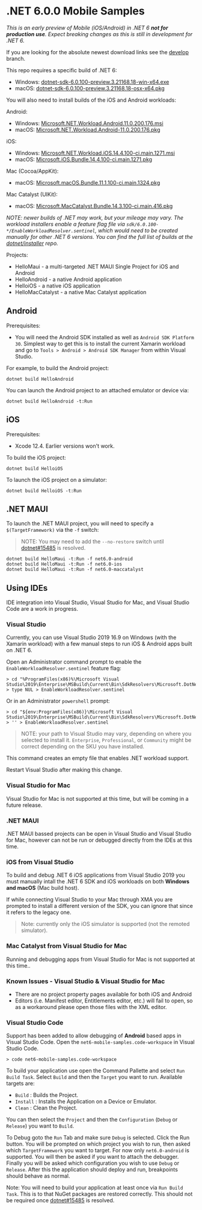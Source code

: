 # .NET 6.0.0 Mobile Samples

_This is an *early* preview of Mobile (iOS/Android) in .NET 6 **not for production use**. Expect breaking changes as this is still in development for .NET 6._

If you are looking for the absolute newest download links see the
[develop](https://github.com/dotnet/net6-mobile-samples/tree/develop)
branch.

This repo requires a specific build of .NET 6:

* Windows: [dotnet-sdk-6.0.100-preview.3.21168.18-win-x64.exe](https://dotnetcli.azureedge.net/dotnet/Sdk/6.0.100-preview.3.21168.18/dotnet-sdk-6.0.100-preview.3.21168.18-win-x64.exe)
* macOS: [dotnet-sdk-6.0.100-preview.3.21168.18-osx-x64.pkg](https://dotnetcli.azureedge.net/dotnet/Sdk/6.0.100-preview.3.21168.18/dotnet-sdk-6.0.100-preview.3.21168.18-osx-x64.pkg)

You will also need to install builds of the iOS and Android workloads:

Android:

* Windows: [Microsoft.NET.Workload.Android.11.0.200.176.msi](https://dl.internalx.com/vsts-devdiv/Xamarin.Android/public/net6/4591050/main/4e37293cab6eb3d96cdcac82a249675e3828fa88/Microsoft.NET.Workload.Android.11.0.200.176.msi)
* macOS: [Microsoft.NET.Workload.Android-11.0.200.176.pkg](https://dl.internalx.com/vsts-devdiv/Xamarin.Android/public/net6/4591050/main/4e37293cab6eb3d96cdcac82a249675e3828fa88/Microsoft.NET.Workload.Android-11.0.200-ci.4e37293cab6eb3d96cdcac82a249675e3828fa88.176.pkg)

iOS:

* Windows: [Microsoft.NET.Workload.iOS.14.4.100-ci.main.1271.msi](https://bosstoragemirror.azureedge.net/wrench/main/c8b6bc6c85a0067387ee298ef5e7d55992be5f0a/4590608/package/Microsoft.NET.Workload.iOS.14.4.100-ci.main.1271.msi)
* macOS: [Microsoft.iOS.Bundle.14.4.100-ci.main.1271.pkg](https://bosstoragemirror.azureedge.net/wrench/main/c8b6bc6c85a0067387ee298ef5e7d55992be5f0a/4590608/package/notarized/Microsoft.iOS.Bundle.14.4.100-ci.main.1271.pkg)

Mac (Cocoa/AppKit):

* macOS: [Microsoft.macOS.Bundle.11.1.100-ci.main.1324.pkg](https://bosstoragemirror.azureedge.net/wrench/main/c8b6bc6c85a0067387ee298ef5e7d55992be5f0a/4590608/package/notarized/Microsoft.macOS.Bundle.11.1.100-ci.main.1324.pkg)

Mac Catalyst (UIKit):

* macOS: [Microsoft.MacCatalyst.Bundle.14.3.100-ci.main.416.pkg](https://bosstoragemirror.azureedge.net/wrench/main/c8b6bc6c85a0067387ee298ef5e7d55992be5f0a/4590608/package/notarized/Microsoft.MacCatalyst.Bundle.14.3.100-ci.main.416.pkg)

_NOTE: newer builds of .NET *may* work, but your mileage may vary.
The workload installers enable a feature flag file via
`sdk/6.0.100-*/EnableWorkloadResolver.sentinel`, which would
need to be created manually for other .NET 6 versions. You can find
the full list of builds at the [dotnet/installer][dotnet/installer]
repo._

Projects:

* HelloMaui - a multi-targeted .NET MAUI Single Project for iOS and Android
* HelloAndroid - a native Android application
* HelloiOS - a native iOS application
* HelloMacCatalyst - a native Mac Catalyst application

[dotnet/installer]: https://github.com/dotnet/installer#installers-and-binaries
[net6preview1]: https://github.com/dotnet/net6-mobile-samples/releases/tag/6.0.1xx-preview1

## Android

Prerequisites:

* You will need the Android SDK installed as well as `Android SDK Platform 30`. Simplest way to get this is to install the current Xamarin workload and go to `Tools > Android > Android SDK Manager` from within Visual Studio.

For example, to build the Android project:

    dotnet build HelloAndroid

You can launch the Android project to an attached emulator or device via:

    dotnet build HelloAndroid -t:Run

## iOS

Prerequisites:

* Xcode 12.4. Earlier versions won't work.

To build the iOS project:

    dotnet build HelloiOS

To launch the iOS project on a simulator:

    dotnet build HelloiOS -t:Run

## .NET MAUI

To launch the .NET MAUI project, you will need to specify a `$(TargetFramework)` via the `-f` switch:

> NOTE: You may need to add the `--no-restore` switch until
> [dotnet#15485](https://github.com/dotnet/sdk/issues/15485) is
> resolved.

    dotnet build HelloMaui -t:Run -f net6.0-android
    dotnet build HelloMaui -t:Run -f net6.0-ios
    dotnet build HelloMaui -t:Run -f net6.0-maccatalyst

## Using IDEs

IDE integration into Visual Studio, Visual Studio for Mac, and Visual Studio Code are a work in progress. 

### Visual Studio

Currently, you can use Visual Studio 2019 16.9 on Windows (with the Xamarin workload) with a few manual steps to run iOS & Android apps built on .NET 6.

Open an Administrator command prompt to enable the `EnableWorkloadResolver.sentinel` feature flag:

    > cd "%ProgramFiles(x86)%\Microsoft Visual Studio\2019\Enterprise\MSBuild\Current\Bin\SdkResolvers\Microsoft.DotNet.MSBuildSdkResolver"
    > type NUL > EnableWorkloadResolver.sentinel

Or in an Administrator `powershell` prompt:

    > cd "${env:ProgramFiles(x86)}\Microsoft Visual Studio\2019\Enterprise\MSBuild\Current\Bin\SdkResolvers\Microsoft.DotNet.MSBuildSdkResolver"
    > '' > EnableWorkloadResolver.sentinel

> NOTE: your path to Visual Studio may vary, depending on where you selected to install it. 
> `Enterprise`, `Professional`, or `Community` might be correct depending on the SKU you have installed.

This command creates an empty file that enables .NET workload support.

Restart Visual Studio after making this change.

### Visual Studio for Mac

Visual Studio for Mac is not supported at this time, but will be coming in a future release.

### .NET MAUI

.NET MAUI bassed projects can be open in Visual Studio and Visual Studio for Mac, however can not be run or debugged directly from the IDEs at this time.

### iOS from Visual Studio

To build and debug .NET 6 iOS applications from Visual Studio 2019 you must manually intall the .NET 6 SDK and iOS workloads on both **Windows and macOS** (Mac build host).

If while connecting Visual Studio to your Mac through XMA you are prompted to install a different version of the SDK, you can ignore that since it refers to the legacy one.

> Note: currently only the iOS simulator is supported (not the remoted simulator).

### Mac Catalyst from Visual Studio for Mac

Running and debugging apps from Visual Studio for Mac is not supported at this time..

### Known Issues - Visual Studio & Visual Studio for Mac

* There are no project property pages available for both iOS and Android
* Editors (i.e. Manifest editor, Entitlements editor, etc.) will fail to open, so as a workaround please open those files with the XML editor.

### Visual Studio Code

Support has been added to allow debugging of **Android** based apps in Visual Studio Code. Open the `net6-mobile-samples.code-workspace` in Visual Studio Code.

    > code net6-mobile-samples.code-workspace

To build your application use open the Command Pallette and select `Run Build Task`. Select `Build` and then the `Target` you want to run. Available targets are:

* `Build` : Builds the Project.
* `Install` : Installs the Application on a Device or Emulator.
* `Clean` : Clean the Project.

You can then select the `Project` and then the `Configuration` (`Debug` or `Release`) you want to `Build`.

To Debug goto the `Run` Tab and make sure `Debug` is selected. Click the Run button. You will be prompted on which project you wish to run, then asked which `TargetFramework` you want to target. For now only `net6.0-android` is supported. You will then be asked if you want to attach the debugger. Finally you will be asked which configuration you wish to use `Debug` or `Release`. After this the application should deploy and run, breakpoints should behave as normal.

Note: You will need to build your application at least once via `Run Build Task`. This is to that NuGet packages are restored correctly. This should not be required once [dotnet#15485](https://github.com/dotnet/sdk/issues/15485) is resolved.
